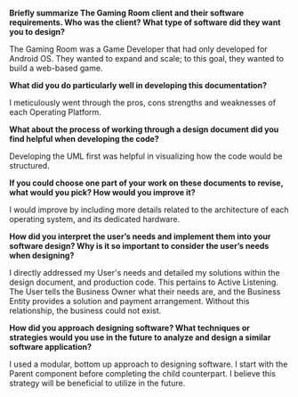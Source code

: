 **Briefly summarize The Gaming Room client and their software requirements. Who was the client? What type of software did they want you to design?**

The Gaming Room was a Game Developer that had only developed for Android OS. They wanted to expand and scale; to this goal, they wanted to build a web-based game.

**What did you do particularly well in developing this documentation?**

I meticulously went through the pros, cons strengths and weaknesses of each Operating Platform.

**What about the process of working through a design document did you find helpful when developing the code?**

Developing the UML first was helpful in visualizing how the code would be structured.

**If you could choose one part of your work on these documents to revise, what would you pick? How would you improve it?**

I would improve by including more details related to the architecture of each operating system, and its dedicated hardware.

**How did you interpret the user’s needs and implement them into your software design? Why is it so important to consider the user’s needs when designing?**

I directly addressed my User's needs and detailed my solutions within the design document, and production code. This pertains to Active Listening. The User tells the Business Owner what their needs are, and the Business Entity provides a solution and payment arrangement. Without this relationship, the business could not exist.

**How did you approach designing software? What techniques or strategies would you use in the future to analyze and design a similar software application?**

I used a modular, bottom up approach to designing software. I start with the Parent component before completing the child counterpart. I believe this strategy will be beneficial to utilize in the future.
